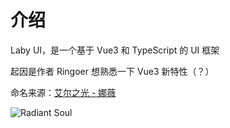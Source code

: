 # 介绍

Laby UI，是一个基于 Vue3 和 TypeScript 的 UI 框架

起因是作者 Ringoer 想熟悉一下 Vue3 新特性（？）

命名来源：[艾尔之光 - 娜薇](https://www.elwiki.net/w/Laby/zh-hans)

![Radiant Soul](https://pic.ringoer.com/RadiantSoul-CutIn.png)